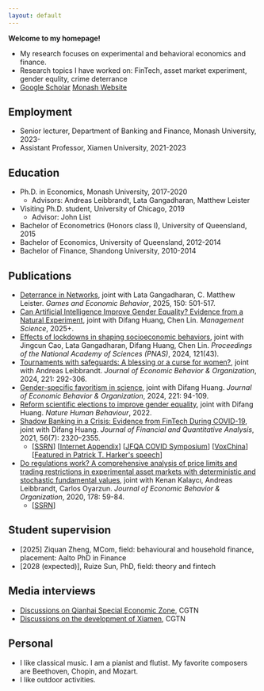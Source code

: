 ```yaml
---
layout: default
---
```


**Welcome to my homepage!** 
- My research focuses on experimental and behavioral economics and finance. 
- Research topics I have worked on: FinTech, asset market experiment, gender equlity, crime deterrance
- [Google Scholar](https://scholar.google.com/citations?user=3MKaiOcAAAAJ&hl) [Monash Website](https://research.monash.edu/en/persons/leo-bao)

## Employment
- Senior lecturer, Department of Banking and Finance, Monash University, 2023-
- Assistant Professor, Xiamen University, 2021-2023

## Education
- Ph.D. in Economics, Monash University, 2017-2020
  - Advisors: Andreas Leibbrandt, Lata Gangadharan, Matthew Leister  
- Visiting Ph.D. student, University of Chicago, 2019
  - Advisor: John List
- Bachelor of Econometrics (Honors class I), University of Queensland, 2015
- Bachelor of Economics, University of Queensland, 2012-2014
- Bachelor of Finance, Shandong University, 2010-2014


## Publications
- [Deterrance in Networks](https://doi.org/10.1016/j.geb.2025.02.001), joint with Lata Gangadharan, C. Matthew Leister. <i>Games and Economic Behavior</i>, 2025, 150: 501-517.
- [Can Artificial Intelligence Improve Gender Equality? Evidence from a Natural Experiment](https://doi.org/10.1287/mnsc.2022.02787), joint with Difang Huang, Chen Lin. <i>Management Science</i>, 2025+.
- [Effects of lockdowns in shaping socioeconomic behaviors](https://www.pnas.org/doi/10.1073/pnas.2405934121), joint with Jingcun Cao, Lata Gangadharan, Difang Huang, Chen Lin. <i>Proceedings of the National Academy of Sciences (PNAS)</i>, 2024, 121(43).
- [Tournaments with safeguards: A blessing or a curse for women?](https://www.sciencedirect.com/science/article/pii/S016726812300255X?via%3Dihub), joint with Andreas Leibbrandt. <i>Journal of Economic Behavior & Organization</i>, 2024, 221: 292-306.
- [Gender-specific favoritism in science](https://www.sciencedirect.com/science/article/pii/S0167268123002445), joint with Difang Huang. <i>Journal of Economic Behavior & Organization</i>, 2024, 221: 94-109.
- [Reform scientific elections to improve gender equality](https://doi.org/10.1038/s41562-022-01322-w), joint with Difang Huang. <i>Nature Human Behaviour</i>, 2022.
- [Shadow Banking in a Crisis: Evidence from FinTech During COVID-19](https://doi.org/10.1017/S0022109021000430), joint with Difang Huang. <i>Journal of Financial and Quantitative Analysis</i>, 2021, 56(7): 2320–2355.
  - [[SSRN](https://papers.ssrn.com/sol3/papers.cfm?abstract_id=3734770)] [[Internet Appendix](https://drive.google.com/file/d/1xmnwf_dNR22ohyOeyFoZBCG_6OGv9Gvm/view?usp=sharing)] [[JFQA COVID Symposium](https://player.mediaamp.io/p/U8-EDC/x3q6FTruIMqL/embed/select/media/seU2G5zFXY7m?form=html)] [[VoxChina](http://voxchina.org/show-3-241.html)] [[Featured in Patrick T. Harker's speech](https://www.philadelphiafed.org/-/media/frbp/assets/institutional/speeches/harker/2022/08-03-22-fintech.pdf)]
- [Do regulations work? A comprehensive analysis of price limits and trading restrictions in experimental asset markets with deterministic and stochastic fundamental values](https://www.sciencedirect.com/science/article/pii/S016726812030233X), joint with Kenan Kalaycı, Andreas Leibbrandt, Carlos Oyarzun. <i>Journal of Economic Behavior & Organization</i>, 2020, 178: 59-84.
  - [[SSRN](https://papers.ssrn.com/sol3/papers.cfm?abstract_id=3916604)]

## Student supervision
- [2025] Ziquan Zheng, MCom, field: behavioural and household finance, placement: Aalto PhD in Finance
- [2028 (expected)], Ruize Sun, PhD, field: theory and fintech

## Media interviews
- [Discussions on Qianhai Special Economic Zone](https://news.cgtn.com/news/2021-09-20/Expert-Shenzhen-s-Qianghai-offers-opportunities-for-HK-13Iyp1gpoGs/index.html), CGTN
- [Discussions on the development of Xiamen](https://m.weibo.cn/status/4716940611813977?wm=3333_2001&from=10BC293010&sourcetype=weixin), CGTN

## Personal
- I like classical music. I am a pianist and flutist. My favorite composers are Beethoven, Chopin, and Mozart.
- I like outdoor activities.
